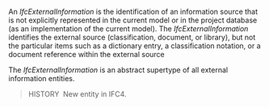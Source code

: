 ﻿An _IfcExternalInformation_ is the identification of an information source that is not explicitly represented in the current model or in the project database (as an implementation of the current model). The _IfcExternalInformation_ identifies the external source (classification, document, or library), but not the particular items such as a dictionary entry, a classification notation, or a document reference within the external source

The _IfcExternalInformation_ is an abstract supertype of all external information entities.

> HISTORY&nbsp; New entity in IFC4.